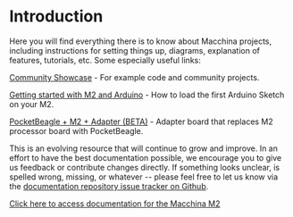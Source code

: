 # Introduction

Here you will find everything there is to know about Macchina projects, including instructions for setting things up, diagrams, explanation of features, tutorials, etc. Some especially useful links:

[Community Showcase](http://showcase.macchina.cc/) - For example code and community projects.

[Getting started with M2 and Arduino](http://docs.macchina.cc/m2/getting-started/arduino.html) - How to load the first Arduino Sketch on your M2.

[PocketBeagle + M2 + Adapter \(BETA\)](experimental-projects/pb_adapter.md) - Adapter board that replaces M2 processor board with PocketBeagle.

This is an evolving resource that will continue to grow and improve. In an effort to have the best documentation possible, we encourage you to give us feedback or contribute changes directly. If something looks unclear, is spelled wrong, missing, or whatever -- please feel free to let us know via the [documentation repository issue tracker on Github](https://github.com/macchina/docs/issues).

[Click here to access documentation for the Macchina M2](m2-docs/m2.md)

